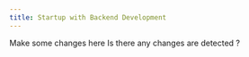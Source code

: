 ```yaml
---
title: Startup with Backend Development
---
```


Make some changes here 
Is there any changes are detected ? 
